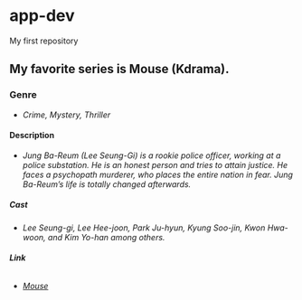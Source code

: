 # app-dev
My first repository

## **My favorite series is Mouse (Kdrama).**
### **Genre**
- *Crime, Mystery, Thriller*
#### **Description**
- *Jung Ba-Reum (Lee Seung-Gi) is a rookie police officer, working at a police substation. He is an honest person and tries to attain justice. He faces a psychopath murderer, who places the entire nation in fear. Jung Ba-Reum’s life is totally changed afterwards.*
##### **Cast**
- *Lee Seung-gi, Lee Hee-joon, Park Ju-hyun, Kyung Soo-jin, Kwon Hwa-woon, and Kim Yo-han among others.*
###### **Link**
- *[Mouse](https://asianwiki.com/Mouse_(Korean_Drama))*

